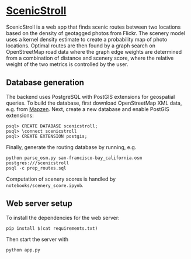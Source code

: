 # [ScenicStroll](http://www.scenicstroll.xyz)

ScenicStroll is a web app that finds scenic routes between two locations based
on the density of geotagged photos from Flickr. The scenery model uses a kernel
density estimate to create a probability map of photo locations. Optimal routes
are then found by a graph search on OpenStreetMap road data where the graph
edge weights are determined from a combination of distance and scenery score,
where the relative weight of the two metrics is controlled by the user.


## Database generation

The backend uses PostgreSQL with PostGIS extensions for geospatial queries.
To build the database, first download OpenStreetMap XML data, e.g. from
[Mapzen](https://mapzen.com/data/metro-extracts/).
Next, create a new database and enable PostGIS extensions:
```
psql> CREATE DATABASE scenicstroll;
psql> \connect scenicstroll
psql> CREATE EXTENSION postgis;
```
Finally, generate the routing database by running, e.g.
```
python parse_osm.py san-francisco-bay_california.osm postgres:///scenicstroll
psql -c prep_routes.sql
```

Computation of scenery scores is handled by `notebooks/scenery_score.ipynb`.


## Web server setup

To install the dependencies for the web server:
```
pip install $(cat requirements.txt)
```

Then start the server with
```
python app.py
```
